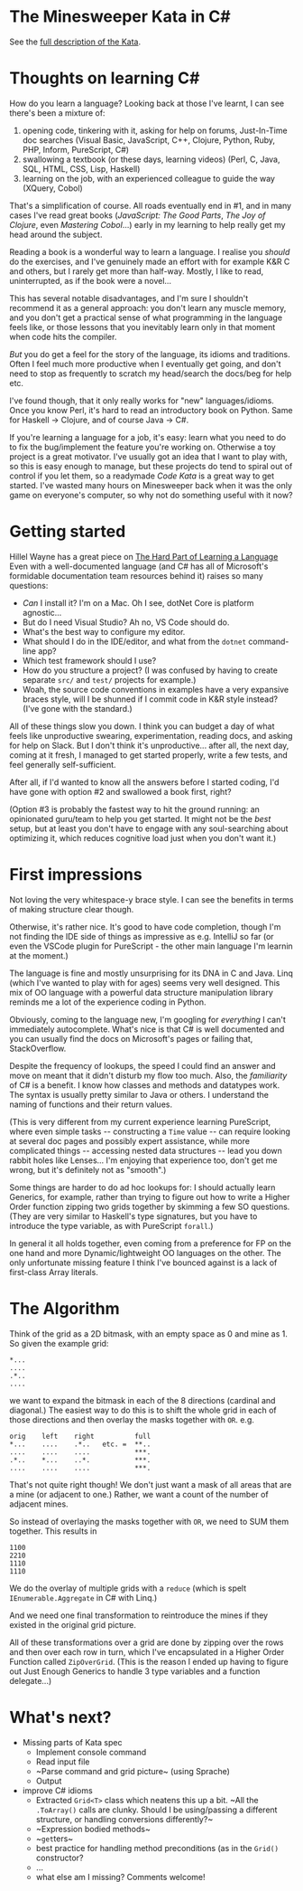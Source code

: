 # The Minesweeper Kata in C#

See the [full description of the Kata](https://codingdojo.org/kata/Minesweeper/).

# Thoughts on learning C#

How do you learn a language? Looking back at those I've learnt, I can see
there's been a mixture of:

1) opening code, tinkering with it, asking for help on forums, Just-In-Time doc searches
		(Visual Basic, JavaScript, C++, Clojure, Python, Ruby, PHP, Inform, PureScript, C#)
2) swallowing a textbook (or these days, learning videos)
		(Perl, C, Java, SQL, HTML, CSS, Lisp, Haskell)
3) learning on the job, with an experienced colleague to guide the way
		(XQuery, Cobol)

That's a simplification of course. All roads eventually end in #1, and in many
cases I've read great books (_JavaScript: The Good Parts_, _The Joy of Clojure_,
even _Mastering Cobol_...) early in my learning to help really get my head around the
subject.

Reading a book is a wonderful way to learn a language. I realise you *should* do
the exercises, and I've genuinely made an effort with for example K&R C and others,
but I rarely get more than half-way. Mostly, I like to read, uninterrupted, as if
the book were a novel...

This has several notable disadvantages, and I'm sure I shouldn't recommend it as
a general approach: you don't learn any muscle memory, and you don't get a
practical sense of what programming in the language feels like, or those lessons
that you inevitably learn only in that moment when code hits the compiler.

*But* you do get a feel for the story of the language, its idioms and
traditions. Often I feel much more productive when I eventually get going, and
don't need to stop as frequently to scratch my head/search the docs/beg for help
etc.

I've found though, that it only really works for "new" languages/idioms. Once
you know Perl, it's hard to read an introductory book on Python. Same for
Haskell -> Clojure, and of course Java -> C#.

If you're learning a language for a job, it's easy: learn what you need to do
to fix the bug/implement the feature you're working on. Otherwise a toy project
is a great motivator. I've usually got an idea that I want to play with, so this
is easy enough to manage, but these projects do tend to spiral out of control if
you let them, so a readymade *Code Kata* is a great way to get started. I've wasted
many hours on Minesweeper back when it was the only game on everyone's computer,
so why not do something useful with it now?

# Getting started

Hillel Wayne has a great piece on [The Hard Part of Learning a Language](https://hillelwayne.com/post/learning-a-language/)
Even with a well-documented language (and C# has all of Microsoft's formidable
documentation team resources behind it) raises so many questions:

* *Can* I install it? I'm on a Mac. Oh I see, dotNet Core is platform agnostic...
* But do I need Visual Studio? Ah no, VS Code should do.
* What's the best way to configure my editor.
* What should I do in the IDE/editor, and what from the `dotnet` command-line app?
* Which test framework should I use?
* How do you structure a project? (I was confused by having to create separate `src/` and `test/` projects for example.)
* Woah, the source code conventions in examples have a very expansive braces style, will I be shunned if I commit code in K&R style instead? (I've gone with the standard.)

All of these things slow you down. I think you can budget a day of what feels like unproductive swearing, experimentation, reading docs, and asking for help on Slack. But I don't think it's unproductive... after all, the next day, coming at it fresh, I managed to get started properly, write a few tests, and feel generally self-sufficient.

After all, if I'd wanted to know all the answers before I started coding, I'd have gone with option #2 and swallowed a book first, right?

(Option #3 is probably the fastest way to hit the ground running: an opinionated guru/team to help you get started. It might not be the *best* setup, but at least you don't have to engage with any soul-searching about optimizing it, which reduces cognitive load just when you don't want it.)

# First impressions

Not loving the very whitespace-y brace style. I can see the benefits in terms of making structure clear though.

Otherwise, it's rather nice. It's good to have code completion, though I'm not finding the IDE side of things as impressive as e.g. IntelliJ so far (or even the VSCode plugin for PureScript - the other main language I'm learnin at the moment.)

The language is fine and mostly unsurprising for its DNA in C and Java. Linq (which I've wanted to play with for ages) seems very well designed. This mix of OO language with a powerful data structure manipulation library reminds me a lot of the experience coding in Python.

Obviously, coming to the language new, I'm googling for *everything* I can't immediately autocomplete. What's nice is that C# is well documented and you can usually find the docs on Microsoft's pages or failing that, StackOverflow.

Despite the frequency of lookups, the speed I could find an answer and move on meant that it didn't disturb my flow too much. Also, the *familiarity* of C# is a benefit. I know how classes and methods and datatypes work. The syntax is usually pretty similar to Java or others. I understand the naming of functions and their return values.

(This is very different from my current experience learning PureScript, where even simple tasks -- constructing a `Time` value -- can require looking at several doc pages and possibly expert assistance, while more complicated things -- accessing nested data structures -- lead you down rabbit holes like Lenses... I'm enjoying that experience too, don't get me wrong, but it's definitely not as "smooth".)

Some things are harder to do ad hoc lookups for: I should actually learn Generics, for example, rather than trying to figure out how to write a Higher Order function zipping two grids together by skimming a few SO questions.
(They are very similar to Haskell's type signatures, but you have to introduce the type variable, as with PureScript `forall`.)

In general it all holds together, even coming from a preference for FP on the one hand and more Dynamic/lightweight OO languages on the other. The only unfortunate missing feature I think I've bounced against is a lack of first-class Array literals.

# The Algorithm

Think of the grid as a 2D bitmask, with an empty space as 0 and mine as 1. So given the example grid:

```
*...
....
.*..
....
```
we want to expand the bitmask in each of the 8 directions (cardinal and diagonal.)
The easiest way to do this is to shift the whole grid in each of those directions
and then overlay the masks together with `OR`. e.g.

```
orig    left    right          full
*...    ....    .*..   etc. =  **..
....    ....    ....           ***.
.*..    *...    ..*.           ***.
....    ....    ....           ***.
```
That's not quite right though! We don't just want a mask of all areas that are a mine
(or adjacent to one.) Rather, we want a count of the number of adjacent mines.

So instead of overlaying the masks together with `OR`, we need to SUM them together.
This results in
```
1100
2210
1110
1110
```
We do the overlay of multiple grids with a `reduce` (which is spelt `IEnumerable.Aggregate`
in C# with Linq.)

And we need one final transformation to reintroduce the mines if they existed in the original
grid picture.

All of these transformations over a grid are done by zipping over the rows and then over
each row in turn, which I've encapsulated in a Higher Order Function called `ZipOverGrid`.
(This is the reason I ended up having to figure out Just Enough Generics to handle 3 type
variables and a function delegate...)

# What's next?

* Missing parts of Kata spec
  * Implement console command
  * Read input file
  * ~Parse command and grid picture~ (using Sprache)
  * Output
* improve C# idioms
  * Extracted `Grid<T>` class which neatens this up a bit. ~All the `.ToArray()` calls are clunky. Should I be using/passing a different structure, or handling conversions differently?~
  * ~Expression bodied methods~
  * ~`get`ters~
  * best practice for handling method preconditions (as in the `Grid()` constructor?
  * ...
  * what else am I missing? Comments welcome!

